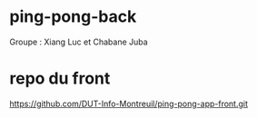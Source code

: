 # ping-pong-back
Groupe : Xiang Luc et Chabane Juba

# repo du front
https://github.com/DUT-Info-Montreuil/ping-pong-app-front.git
